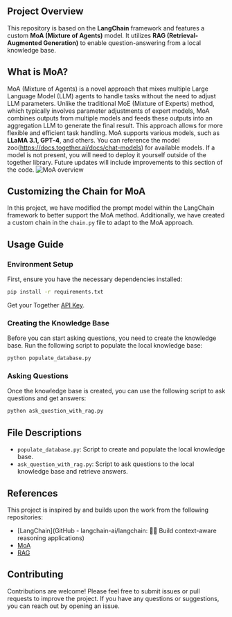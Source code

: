 ## Project Overview

This repository is based on the **LangChain** framework and features a custom **MoA (Mixture of Agents)** model. It utilizes **RAG (Retrieval-Augmented Generation)** to enable question-answering from a local knowledge base.

## What is MoA?

MoA (Mixture of Agents) is a novel approach that mixes multiple Large Language Model (LLM) agents to handle tasks without the need to adjust LLM parameters. Unlike the traditional MoE (Mixture of Experts) method, which typically involves parameter adjustments of expert models, MoA combines outputs from multiple models and feeds these outputs into an aggregation LLM to generate the final result. This approach allows for more flexible and efficient task handling. MoA supports various models, such as **LLaMA 3.1, GPT-4**, and others. You can reference the model zoo(https://docs.together.ai/docs/chat-models) for available models. If a model is not present, you will need to deploy it yourself outside of the together library. Future updates will include improvements to this section of the code.
![MoA overview](https://github.com/togethercomputer/MoA/blob/main/assets/moa-3layer.png)

## Customizing the Chain for MoA

In this project, we have modified the prompt model within the LangChain framework to better support the MoA method. Additionally, we have created a custom chain in the `chain.py` file to adapt to the MoA approach.

## Usage Guide

### Environment Setup

First, ensure you have the necessary dependencies installed:

```bash
pip install -r requirements.txt
```
Get your Together [API Key](https://api.together.xyz/settings/api-keys).

### Creating the Knowledge Base

Before you can start asking questions, you need to create the knowledge base. Run the following script to populate the local knowledge base:

```bash
python populate_database.py
```
### Asking Questions

Once the knowledge base is created, you can use the following script to ask questions and get answers:

```bash
python ask_question_with_rag.py
```


## File Descriptions

- `populate_database.py`: Script to create and populate the local knowledge base.
- `ask_question_with_rag.py`: Script to ask questions to the local knowledge base and retrieve answers.

## References

This project is inspired by and builds upon the work from the following repositories:
- [LangChain](GitHub - langchain-ai/langchain: 🦜🔗 Build context-aware reasoning applications)
- [MoA](https://github.com/togethercomputer/MoA)
- [RAG](https://github.com/pixegami/rag-tutorial-v2)

## Contributing

Contributions are welcome! Please feel free to submit issues or pull requests to improve the project. If you have any questions or suggestions, you can reach out by opening an issue.

